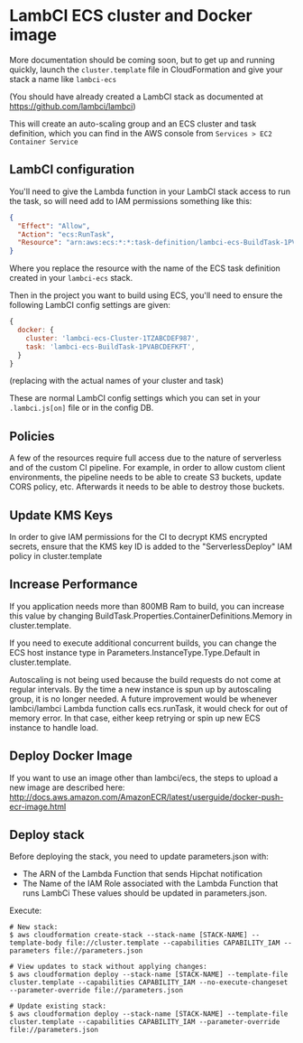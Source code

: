 # LambCI ECS cluster and Docker image

More documentation should be coming soon, but to get up and running quickly,
launch the `cluster.template` file in CloudFormation and give your stack a name like `lambci-ecs`

(You should have already created a LambCI stack as documented at https://github.com/lambci/lambci)

This will create an auto-scaling group and an ECS cluster and task definition,
which you can find in the AWS console from `Services > EC2 Container Service`

## LambCI configuration

You'll need to give the Lambda function in your LambCI stack access to run the task, so will need add to IAM
permissions something like this:

```json
{
  "Effect": "Allow",
  "Action": "ecs:RunTask",
  "Resource": "arn:aws:ecs:*:*:task-definition/lambci-ecs-BuildTask-1PVABCDEFKFT"
}
```

Where you replace the resource with the name of the ECS task definition created in your `lambci-ecs` stack.

Then in the project you want to build using ECS, you'll need to ensure the following LambCI config settings are given:

```js
{
  docker: {
    cluster: 'lambci-ecs-Cluster-1TZABCDEF987',
    task: 'lambci-ecs-BuildTask-1PVABCDEFKFT',
  }
}
```

(replacing with the actual names of your cluster and task)

These are normal LambCI config settings which you can set in your `.lambci.js[on]` file or in the config DB.

## Policies
A few of the resources require full access due to the nature of serverless and of the custom CI pipeline. For example, in order to allow custom client environments, the pipeline needs to be able to create S3 buckets, update CORS policy, etc. Afterwards it needs to be able to destroy those buckets.

## Update KMS Keys
In order to give IAM permissions for the CI to decrypt KMS encrypted secrets, ensure that the KMS key ID is added to the "ServerlessDeploy" IAM policy in cluster.template

## Increase Performance
If you application needs more than 800MB Ram to build, you can increase this value by changing BuildTask.Properties.ContainerDefinitions.Memory in cluster.template.

If you need to execute additional concurrent builds, you can change the ECS host instance type in
Parameters.InstanceType.Type.Default in cluster.template.

Autoscaling is not being used because the build requests do not come at regular intervals. By the time a new instance is spun up by autoscaling group, it is no longer needed.
A future improvement would be whenever lambci/lambci Lambda function calls ecs.runTask, it would check for out of memory error. In that case, either keep retrying or spin up new ECS instance to handle load.

## Deploy Docker Image
If you want to use an image other than lambci/ecs, the steps to upload a new image are described here: http://docs.aws.amazon.com/AmazonECR/latest/userguide/docker-push-ecr-image.html

## Deploy stack
Before deploying the stack, you need to update parameters.json with:
- The ARN of the Lambda Function that sends Hipchat notification
- The Name of the IAM Role associated with the Lambda Function that runs LambCi
These values should be updated in parameters.json.

Execute:
```
# New stack:
$ aws cloudformation create-stack --stack-name [STACK-NAME] --template-body file://cluster.template --capabilities CAPABILITY_IAM --parameters file://parameters.json

# View updates to stack without applying changes:
$ aws cloudformation deploy --stack-name [STACK-NAME] --template-file cluster.template --capabilities CAPABILITY_IAM --no-execute-changeset --parameter-override file://parameters.json

# Update existing stack:
$ aws cloudformation deploy --stack-name [STACK-NAME] --template-file cluster.template --capabilities CAPABILITY_IAM --parameter-override file://parameters.json
```
